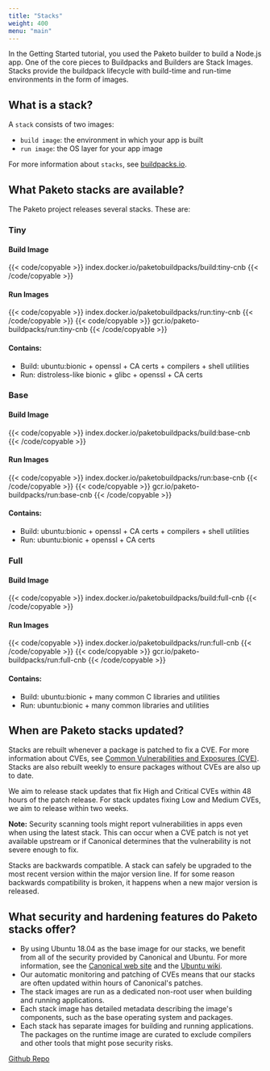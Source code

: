 ```yaml
---
title: "Stacks"
weight: 400
menu: "main"
---
```


In the Getting Started tutorial, you used the Paketo builder to build a Node.js app. One of the core pieces to Buildpacks and Builders are Stack Images. Stacks provide the buildpack lifecycle with build-time and run-time environments in the form of images.

## What is a stack?
A `stack` consists of two images:
* `build image`: the environment in which your app is built
* `run image`: the OS layer for your app image

For more information about `stacks`, see [buildpacks.io](https://buildpacks.io/docs/concepts/components/stack/).

## What Paketo stacks are available?
The Paketo project releases several stacks. These are:

### Tiny

#### Build Image
{{< code/copyable >}}
index.docker.io/paketobuildpacks/build:tiny-cnb
{{< /code/copyable >}}

#### Run Images
{{< code/copyable >}}
index.docker.io/paketobuildpacks/run:tiny-cnb
{{< /code/copyable >}}
{{< code/copyable >}}
gcr.io/paketo-buildpacks/run:tiny-cnb
{{< /code/copyable >}}

#### Contains:
* Build: ubuntu:bionic + openssl + CA certs + compilers + shell utilities
* Run: distroless-like bionic + glibc + openssl + CA certs

### Base
#### Build Image
{{< code/copyable >}}
index.docker.io/paketobuildpacks/build:base-cnb
{{< /code/copyable >}}

#### Run Images
{{< code/copyable >}}
index.docker.io/paketobuildpacks/run:base-cnb
{{< /code/copyable >}}
{{< code/copyable >}}
gcr.io/paketo-buildpacks/run:base-cnb
{{< /code/copyable >}}

#### Contains:
* Build: ubuntu:bionic + openssl + CA certs + compilers + shell utilities
* Run: ubuntu:bionic + openssl + CA certs

### Full
#### Build Image
{{< code/copyable >}}
index.docker.io/paketobuildpacks/build:full-cnb
{{< /code/copyable >}}

#### Run Images
{{< code/copyable >}}
index.docker.io/paketobuildpacks/run:full-cnb
{{< /code/copyable >}}
{{< code/copyable >}}
gcr.io/paketo-buildpacks/run:full-cnb
{{< /code/copyable >}}

#### Contains:
* Build: ubuntu:bionic + many common C libraries and utilities
* Run: ubuntu:bionic + many common libraries and utilities

## When are Paketo stacks updated?

Stacks are rebuilt whenever a package is patched to fix a CVE.
For more information about CVEs, see [Common Vulnerabilities and Exposures (CVE)](https://cve.mitre.org/).
Stacks are also rebuilt weekly to ensure packages without CVEs are also up to date.

We aim to release stack updates that fix High and Critical CVEs within 48 hours of the patch release. For stack updates fixing Low and Medium CVEs, we aim to release within two weeks.

**Note:** Security scanning tools might report vulnerabilities in apps even when using the latest stack. This can occur when a CVE patch is not yet available upstream or if Canonical determines that the vulnerability is not severe enough to fix.

Stacks are backwards compatible. A stack can safely be upgraded to the most recent version within the major version line. If for some reason backwards compatibility is broken, it happens when a new major version is released.

## What security and hardening features do Paketo stacks offer?

* By using Ubuntu 18.04 as the base image for our stacks, we benefit from all of the security provided by Canonical and Ubuntu. For more information, see the [Canonical web site](https://ubuntu.com/security) and the [Ubuntu wiki](https://wiki.ubuntu.com/Security/Features).
* Our automatic monitoring and patching of CVEs means that our stacks are often updated within hours of Canonical's patches.
* The stack images are run as a dedicated non-root user when building and running applications.
* Each stack image has detailed metadata describing the image's components, such as the base operating system and packages.
* Each stack has separate images for building and running applications. The packages on the runtime image are curated to exclude compilers and other tools that might pose security risks.

[Github Repo](https://github.com/paketo-buildpacks/stacks)
